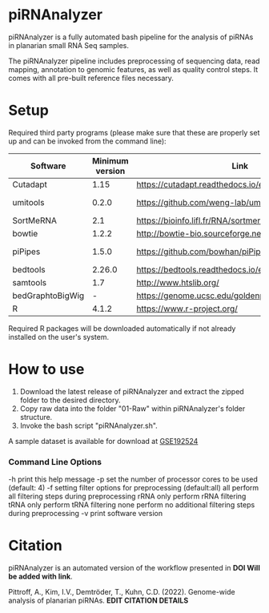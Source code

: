 # piRNAnalyzer

piRNAnalyzer is a fully automated bash pipeline for the analysis of piRNAs in planarian small RNA Seq samples.

The piRNAnalyzer pipeline includes preprocessing of sequencing data, read mapping, annotation to genomic features, as well as quality control steps. It comes with all pre-built reference files necessary.


# Setup

Required third party programs
(please make sure that these are properly set up and can be invoked from the command line):

Software | Minimum version | Link | Command Line Invocation
---------|-----------------|----------|--------------------
Cutadapt | 1.15 | https://cutadapt.readthedocs.io/en/stable/ | cutadapt
umitools | 0.2.0 | https://github.com/weng-lab/umitools | umitools reformat_sra_fastq
SortMeRNA | 2.1 | https://bioinfo.lifl.fr/RNA/sortmerna/ | sortmerna
bowtie | 1.2.2 | http://bowtie-bio.sourceforge.net/index.shtml | bowtie
piPipes | 1.5.0 | https://github.com/bowhan/piPipes | piPipes_fastq_to_insert, piPipes_insertBed_to_bed2
bedtools | 2.26.0 | https://bedtools.readthedocs.io/en/latest/ | bedtools
samtools | 1.7 | http://www.htslib.org/ | samtools
bedGraphtoBigWig | - | https://genome.ucsc.edu/goldenpath/help/bigWig.html | bedGraphToBigWig
R | 4.1.2 | https://www.r-project.org/ | R 

Required R packages will be downloaded automatically if not already installed on the user's system.

# How to use
1. Download the latest release of piRNAnalyzer and extract the zipped folder to the desired directory.
2. Copy raw data into the folder "01-Raw" within piRNAnalyzer's folder structure.
3. Invoke the bash script "piRNAnalyzer.sh". 

A sample dataset is available for download at [GSE192524](https://www.ncbi.nlm.nih.gov/geo/query/acc.cgi?acc=GSE192524)

### Command Line Options
-h	print this help message
-p	set the number of processor cores to be used (default: 4)
-f	setting filter options for preprocessing (default:all)
		all	perform all filtering steps during preprocessing
		rRNA	only perform rRNA filtering
		tRNA	only perform tRNA filtering
		none	perform no additional filtering steps during preprocessing
-v	print software version

# Citation
piRNAnalyzer is an automated version of the workflow presented in **DOI Will be added with link**.

Pittroff, A., Kim, I.V., Demtröder, T., Kuhn, C.D. (2022). Genome-wide analysis of planarian piRNAs. **EDIT CITATION DETAILS**  



